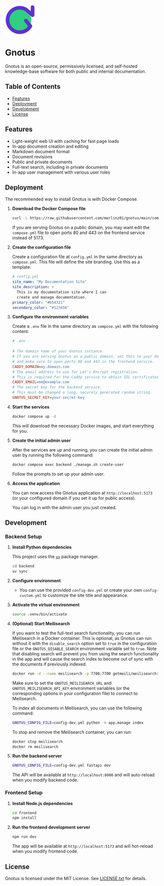 ![logo](/backend/icon.svg)

# Gnotus

Gnotus is an open-source, permissively licensed, and self-hosted knowledge-base software
for both public and internal documentation.

## Table of Contents

- [Features](#features)
- [Deployment](#deployment)
- [Development](#development)
- [License](#license)

## Features

- Light-weight web UI with caching for fast page loads
- In-app document creation and editing
- Markdown document format
- Document revisions
- Public and private documents
- Full-text search, including in private documents
- In-app user management with various user roles

## Deployment

The recommended way to install Gnotus is with Docker Compose.

1. **Download the Docker Compose file**

   ```bash
   curl -L https://raw.githubusercontent.com/merlinz01/gnotus/main/compose.yml -o compose.yml
   ```

   If you are serving Gnotus on a public domain, you may want edit the `compose.yml` file to open ports 80 and 443 on the frontend service instead of 5173.

1. **Create the configuration file**

   Create a configuration file at `config.yml` in the same directory as `compose.yml`. This file will define the site branding.
   Use this as a template:

   ```yaml
   # config.yml
   site_name: "My Documentation Site"
   site_description: >
     This is my documentation site where I can
     create and manage documentation.
   primary_color: "#654321"
   secondary_color: "#123456"
   ```

1. **Configure the environment variables**

   Create a `.env` file in the same directory as `compose.yml` with the following content:

   ```ini
   # .env

   # The domain name of your Gnotus instance.
   # If you are serving Gnotus on a public domain, set this to your domain name
   # and make sure to open ports 80 and 443 in the frontend service.
   CADDY_DOMAIN=my.domain.com
   # The email address to use for Let's Encrypt registration.
   # This is required for the Caddy service to obtain SSL certificates.
   CADDY_EMAIL=me@example.com
   # The secret key for the backend service.
   # This must be changed a long, securely generated random string.
   GNOTUS_SECRET_KEY=your-secret-key
   ```

1. **Start the services**

   ```bash
   docker compose up -d
   ```

   This will download the necessary Docker images, and start everything for you.

1. **Create the initial admin user**

   After the services are up and running, you can create the initial admin user by running the following command:

   ```bash
   docker compose exec backend ./manage.sh create-user
   ```

   Follow the prompts to set up your admin user.

1. **Access the application**

   You can now access the Gnotus application at `http://localhost:5173` (or your configured domain if you set it up for public access).

   You can log in with the admin user you just created.

## Development

### Backend Setup

1. **Install Python dependencies**

   This project uses the [`uv`](https://docs.astral.sh/uv) package manager.

   ```bash
   cd backend
   uv sync
   ```

1. **Configure environment**

   - You can use the provided `config-dev.yml` or create your own `config-custom.yml` to customize the site title and appearance.

1. **Activate the virtual environment**

   ```bash
   source .venv/bin/activate
   ```

1. **(Optional) Start Meilisearch**

   If you want to test the full-text search functionality, you can run Meilisearch in a Docker container. This is optional, as Gnotus can run without it with the `disable_search` option set to `true` in the configuration file or the `GNOTUS_DISABLE_SEARCH` environment variable set to `true`.
   Note that disabling search will prevent you from using the search functionality in the app
   and will cause the search index to become out of sync with the documents if previously indexed.

   ```bash
   docker run -d --name meilisearch -p 7700:7700 getmeili/meilisearch:v1.15
   ```

   Make sure to set the `GNOTUS_MEILISEARCH_URL` and `GNOTUS_MEILISEARCH_API_KEY` environment variables (or the corresponding options in your configuration file) to connect to Meilisearch.

   To index all documents in Meilisearch, you can use the following command:

   ```bash
   GNOTUS_CONFIG_FILE=config-dev.yml python -m app.manage index
   ```

   To stop and remove the Meilisearch container, you can run:

   ```bash
   docker stop meilisearch
   docker rm meilisearch
   ```

1. **Run the backend server**
   ```bash
   GNOTUS_CONFIG_FILE=config-dev.yml fastapi dev
   ```
   The API will be available at `http://localhost:8000` and will auto-reload when you modify backend code.

### Frontend Setup

1. **Install Node.js dependencies**

   ```bash
   cd frontend
   npm install
   ```

2. **Run the frontend development server**
   ```bash
   npm run dev
   ```
   The app will be available at `http://localhost:5173` and will hot-reload when you modify frontend code.

## License

Gnotus is licensed under the MIT License.
See [LICENSE.txt](LICENSE.txt) for details.
